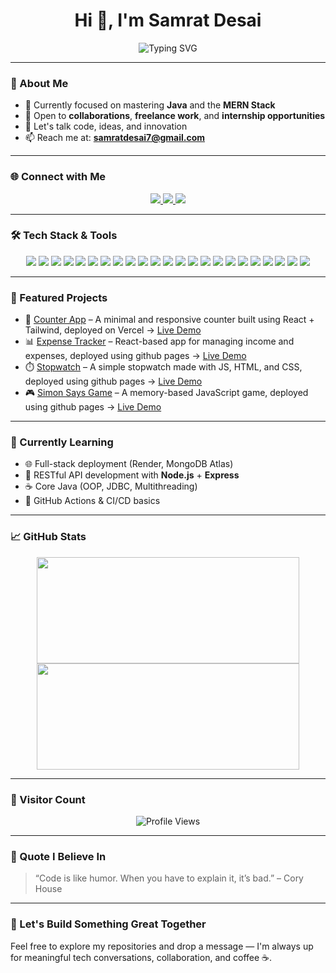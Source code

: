 <h1 align="center">Hi 👋, I'm Samrat Desai</h1> 
<p align="center">
  <img src="https://readme-typing-svg.herokuapp.com?font=Fira+Code&weight=500&size=22&duration=3000&pause=1000&center=true&vCenter=true&width=435&lines=Full+Stack+Developer;Java+%7C+MERN+Stack+Enthusiast;Clean+Code+Advocate;Always+Learning..." alt="Typing SVG" />
</p>

---
### 🧠 About Me

- 🎯 Currently focused on mastering **Java** and the **MERN Stack**
- 💼 Open to **collaborations**, **freelance work**, and **internship opportunities**
- 💬 Let's talk code, ideas, and innovation
- 📫 Reach me at: **samratdesai7@gmail.com**

---

### 🌐 Connect with Me

<p align="center">
  <a href="mailto:samratdesai7@gmail.com" target="_blank">
    <img src="https://img.shields.io/badge/Gmail-D14836?style=for-the-badge&logo=gmail&logoColor=white" />
  </a>
  <a href="https://www.linkedin.com/in/samrat-desai-612554267" target="_blank">
    <img src="https://img.shields.io/badge/LinkedIn-0077B5?style=for-the-badge&logo=linkedin&logoColor=white" />
  </a>
  <a href="https://www.instagram.com/samrat.desai7" target="_blank">
    <img src="https://img.shields.io/badge/Instagram-E4405F?style=for-the-badge&logo=instagram&logoColor=white" />
  </a>
</p>

---
 
### 🛠️ Tech Stack & Tools

<p align="center">
  <!-- Programming Languages -->
  <img src="https://img.shields.io/badge/C-00599C?style=for-the-badge&logo=c&logoColor=white" />
  <img src="https://img.shields.io/badge/C++-00599C?style=for-the-badge&logo=c%2B%2B&logoColor=white" />
  <img src="https://img.shields.io/badge/Java-ED8B00?style=for-the-badge&logo=java&logoColor=white" />
  <img src="https://img.shields.io/badge/JavaScript-F7DF1E?style=for-the-badge&logo=javascript&logoColor=black" />
  <img src="https://img.shields.io/badge/TypeScript-3178C6?style=for-the-badge&logo=typescript&logoColor=white" />
  <img src="https://img.shields.io/badge/PHP-777BB4?style=for-the-badge&logo=php&logoColor=white" />
  <img src="https://img.shields.io/badge/Python-14354C?style=for-the-badge&logo=python&logoColor=white" />

  <!-- Web Development -->
  <img src="https://img.shields.io/badge/HTML5-E34F26?style=for-the-badge&logo=html5&logoColor=white" />
  <img src="https://img.shields.io/badge/CSS3-1572B6?style=for-the-badge&logo=css3&logoColor=white" />
  <img src="https://img.shields.io/badge/Bootstrap-563D7C?style=for-the-badge&logo=bootstrap&logoColor=white" />
  <img src="https://img.shields.io/badge/Tailwind_CSS-06B6D4?style=for-the-badge&logo=tailwind-css&logoColor=white" />
  <img src="https://img.shields.io/badge/jQuery-0769AD?style=for-the-badge&logo=jquery&logoColor=white" />
  <img src="https://img.shields.io/badge/CDN.js-111111?style=for-the-badge&logo=cdnjs&logoColor=orange" />
  <img src="https://img.shields.io/badge/Font_Awesome-528DD7?style=for-the-badge&logo=fontawesome&logoColor=white" />

  <!-- Frameworks and Libraries -->
  <img src="https://img.shields.io/badge/React-20232A?style=for-the-badge&logo=react&logoColor=61DAFB" />
  <img src="https://img.shields.io/badge/Express.js-000000?style=for-the-badge&logo=express&logoColor=white" />
  <img src="https://img.shields.io/badge/Node.js-339933?style=for-the-badge&logo=nodedotjs&logoColor=white" />
  <img src="https://img.shields.io/badge/MongoDB-47A248?style=for-the-badge&logo=mongodb&logoColor=white" />
  <img src="https://img.shields.io/badge/.NET-512BD4?style=for-the-badge&logo=dotnet&logoColor=white" />

  <!-- Tools -->
  <img src="https://img.shields.io/badge/Linux-FCC624?style=for-the-badge&logo=linux&logoColor=black" />
  <img src="https://img.shields.io/badge/Git-F05032?style=for-the-badge&logo=git&logoColor=white" />
  <img src="https://img.shields.io/badge/GitHub-121011?style=for-the-badge&logo=github&logoColor=white" />
  <img src="https://img.shields.io/badge/Postman-FF6C37?style=for-the-badge&logo=postman&logoColor=white" />
</p>


---

### 🚀 Featured Projects

- 🧮 [Counter App](https://github.com/SamratDesai7/Counter) – A minimal and responsive counter built using React + Tailwind, deployed on Vercel → [Live Demo](https://counter-ten-gamma.vercel.app/)
- 📊 [Expense Tracker](https://github.com/SamratDesai7/Expense-Tracker) – React-based app for managing income and expenses, deployed using github pages  → [Live Demo](https://samratdesai7.github.io/Expense-Tracker/)
- ⏱️ [Stopwatch](https://github.com/SamratDesai7/StopWatch) – A simple stopwatch made with JS, HTML, and CSS, deployed using github pages → [Live Demo](https://samratdesai7.github.io/StopWatch/)
- 🎮 [Simon Says Game](https://github.com/SamratDesai7/Simon-Says-Game) – A memory-based JavaScript game, deployed using github pages → [Live Demo](https://samratdesai7.github.io/Simon-Says-Game/)

---



### 🧠 Currently Learning

- 🌐 Full-stack deployment (Render, MongoDB Atlas)
- 📡 RESTful API development with **Node.js** + **Express**
- ☕ Core Java (OOP, JDBC, Multithreading)
- 🧪 GitHub Actions & CI/CD basics

---

### 📈 GitHub Stats

<p align="center">
  <img src="https://github-readme-stats.vercel.app/api?username=samratdesai7&show_icons=true&theme=github_dark&hide_border=true&include_all_commits=true&count_private=true&hide_rank=true" width="420" height="170"/>
  <img src="https://github-readme-stats.vercel.app/api/top-langs/?username=samratdesai7&layout=compact&theme=github_dark&hide_border=true&langs_count=6" width="420" height="170"/>
</p>

--- 

### 📌 Visitor Count

<p align="center">
  <img src="https://komarev.com/ghpvc/?username=samratdesai7&label=Profile%20views&color=0e75b6&style=for-the-badge" alt="Profile Views" />
</p>

---

### 💬 Quote I Believe In

> “Code is like humor. When you have to explain it, it’s bad.” – Cory House

---

### 🤝 Let's Build Something Great Together

Feel free to explore my repositories and drop a message — I'm always up for meaningful tech conversations, collaboration, and coffee ☕.
